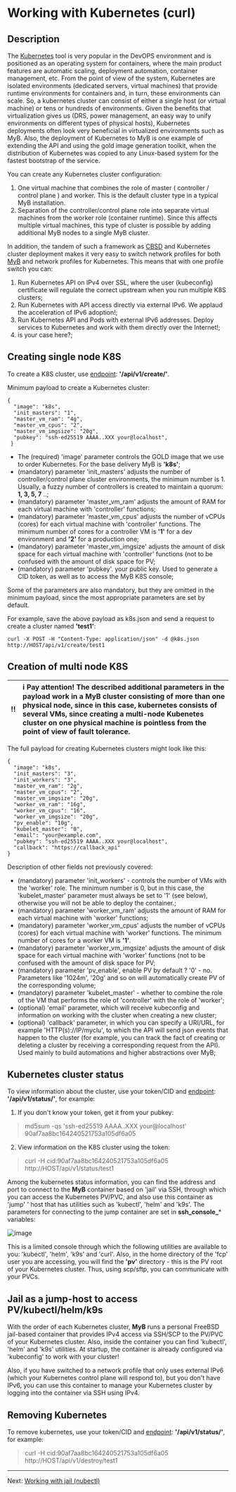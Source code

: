 # Working with Kubernetes (curl)

## Description

The [Kubernetes](https://kubernetes.io/) tool is very popular in the DevOPS environment and is positioned as an operating system for containers, where the main product features are automatic scaling, deployment automation, container management, etc. From the point of view of the system, Kubernetes are isolated environments (dedicated servers, virtual machines) that provide runtime environments for containers and, in turn, these environments can scale. So, a kubernetes cluster can consist of either a single host (or virtual machine) or tens or hundreds of environments. Given the benefits that virtualization gives us (DRS, power management, an easy way to unify environments on different types of physical hosts), Kubernetes deployments often look very beneficial in virtualized environments such as MyB. Also, the deployment of Kubernetes to MyB is one example of extending the API and using the gold image generation toolkit, when the distribution of Kubernetes was copied to any Linux-based system for the fastest bootstrap of the service.

You can create any Kubernetes cluster configuration:

1) One virtual machine that combines the role of master ( controller / control plane ) and worker. This is the default cluster type in a typical MyB installation.
2) Separation of the controller/control plane role into separate virtual machines from the worker role (container runtime). Since this affects multiple virtual machines, this type of cluster is possible by adding additional MyB nodes to a single MyB cluster.

In addition, the tandem of such a framework as [CBSD](https://cbsd.io) and Kubernetes cluster deployment makes it very easy to switch network profiles for both [MyB](netprofile.md) and network profiles for Kubernetes. This means that with one profile switch you can:

1) Run Kubernetes API on IPv4 over SSL, where the user (kubeconfig) certificate will regulate the correct upstream when you run multiple K8S clusters;
2) Run Kubernetes with API access directly via external IPv6. We applaud the acceleration of IPv6 adoption!;
3) Run Kubernetes API and Pods with external IPv6 addresses. Deploy services to Kubernetes and work with them directly over the Internet!;
4) is your case here?;


## Creating single node K8S

To create a K8S cluster, use [endpoint](api.md): **'/api/v1/create/'**.

Minimum payload to create a Kubernetes cluster:

```
{
  "image": "k8s",
  "init_masters": "1",
  "master_vm_ram": "4g",
  "master_vm_cpus": "2",
  "master_vm_imgsize": "20g",
  "pubkey": "ssh-ed25519 AAAA..XXX your@localhost",
 }
```

- The (required) 'image' parameter controls the GOLD image that we use to order Kubernetes. For the base delivery MyB is **'k8s'**;
- (mandatory) parameter 'init_masters' adjusts the number of controller/control plane cluster environments, the minimum number is 1. Usually, a fuzzy number of controllers is created to maintain a quorum: **1, 3, 5, 7** ..;
- (mandatory) parameter 'master_vm_ram' adjusts the amount of RAM for each virtual machine with 'controller' functions;
- (mandatory) parameter 'master_vm_cpus' adjusts the number of vCPUs (cores) for each virtual machine with 'controller' functions. The minimum number of cores for a controller VM is **'1'** for a dev environment and **'2'** for a production one;
- (mandatory) parameter 'master_vm_imgsize' adjusts the amount of disk space for each virtual machine with 'controller' functions (not to be confused with the amount of disk space for PV;
- (mandatory) parameter 'pubkey'. your public key. Used to generate a CID token, as well as to access the MyB K8S console;

Some of the parameters are also mandatory, but they are omitted in the minimum payload, since the most appropriate parameters are set by default.

For example, save the above payload as k8s.json and send a request to create a cluster named **'test1'**:

```
curl -X POST -H "Content-Type: application/json" -d @k8s.json http://HOST/api/v1/create/test1
```


## Creation of multi node K8S

:bangbang: | :information_source: Pay attention! The described additional parameters in the payload work in a MyB cluster consisting of more than one physical node, since in this case, kubernetes consists of several VMs, since creating a multi-node Kubenetes cluster on one physical machine is pointless from the point of view of fault tolerance.
:---: | :---

The full payload for creating Kubernetes clusters might look like this:

```
{
  "image": "k8s",
  "init_masters": "3",
  "init_workers": "3",
  "master_vm_ram": "2g",
  "master_vm_cpus": "2",
  "master_vm_imgsize": "20g",
  "worker_vm_ram": "16g",
  "worker_vm_cpus": "16",
  "worker_vm_imgsize": "20g",
  "pv_enable": "10g",
  "kubelet_master": "0",
  "email": "your@example.com",
  "pubkey": "ssh-ed25519 AAAA..XXX your@localhost",
  "callback": "https://callback_api"
}
```

Description of other fields not previously covered:

- (mandatory) parameter 'init_workers' - controls the number of VMs with the 'worker' role. The minimum number is 0, but in this case, the 'kubelet_master' parameter must always be set to '1' (see below), otherwise you will not be able to deploy the container.;
- (mandatory) parameter 'worker_vm_ram' adjusts the amount of RAM for each virtual machine with 'worker' functions;
- (mandatory) parameter 'worker_vm_cpus' adjusts the number of vCPUs (cores) for each virtual machine with 'worker' functions. The minimum number of cores for a worker VM is **'1'**.
- (mandatory) parameter 'worker_vm_imgsize' adjusts the amount of disk space for each virtual machine with 'worker' functions (not to be confused with the amount of disk space for PV;
- (mandatory) parameter 'pv_enable', enable PV by default ? '0' - no. Parameters like '1024m', '20g' and so on will automatically create PV of the corresponding volume;
- (mandatory) parameter 'kubelet_master' - whether to combine the role of the VM that performs the role of 'controller' with the role of 'worker';
- (optional) 'email' parameter, which will receive kubeconfig and information on working with the cluster when creating a new cluster;
- (optional) 'callback' parameter, in which you can specify a URI/URL, for example 'HTTP(s)://IP/myclu', to which the API will send json events that happen to the cluster (for example, you can track the fact of creating or deleting a cluster by receiving a corresponding request from the API). Used mainly to build automations and higher abstractions over MyB;

## Kubernetes cluster status

To view information about the cluster, use your token/CID and [endpoint](api.md): **'/api/v1/status/'**, for example:

1) If you don't know your token, get it from your pubkey:
>  md5sum -qs 'ssh-ed25519 AAAA..XXX your@localhost'
> 90af7aa8bc164240521753a105df6a05

2) View information on the K8S cluster using the token:
> curl -H cid:90af7aa8bc164240521753a105df6a05 http://HOST/api/v1/status/test1

Among the kubernetes status information, you can find the address and port to connect to the **MyB** container based on 'jail' via SSH, through which you can access the Kubernetes PV/PVC, and also use this container as 'jump' ' host that has utilities such as 'kubectl', 'helm' and 'k9s'. The parameters for connecting to the jump container are set in **ssh_console_*** variables:

![image](https://user-images.githubusercontent.com/926409/164258520-e3b38167-63a2-44d6-9a28-2daab62824c2.png)

This is a limited console through which the following utilities are available to you: 'kubectl', 'helm', 'k9s' and 'curl'. Also, in the home directory of the 'fcp' user you are accessing, you will find the **'pv'** directory - this is the PV root of your Kubernetes cluster. Thus, using scp/sftp, you can communicate with your PVCs.

## Jail as a jump-host to access PV/kubectl/helm/k9s

With the order of each Kubernetes cluster, **MyB** runs a personal FreeBSD jail-based container that provides IPv4 access via SSH/SCP to the PV/PVC of your Kubernetes cluster. Also, inside the container you can find 'kubectl', 'helm' and 'k9s' utilities. At startup, the container is already configured via 'kubeconfig' to work with your cluster!

Also, if you have switched to a network profile that only uses external IPv6 (which your Kubernetes control plane will respond to), but you don't have IPv6, you can use this container to manage your Kubernetes cluster by logging into the container via SSH using IPv4.


## Removing Kubernetes

To remove kubernetes, use your token/CID and [endpoint](api.md): **'/api/v1/status/'**, for example:

> curl -H cid:90af7aa8bc164240521753a105df6a05 http://HOST/api/v1/destroy/test1


---

Next: [Working with jail (nubectl)](jail_nubectl.md)
